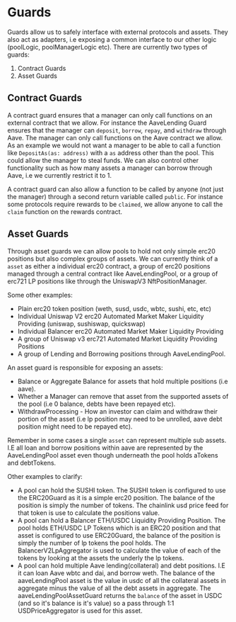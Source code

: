 # Guards

Guards allow us to safely interface with external protocols and assets. They also act as adapters, i.e exposing a common interface to our other logic (poolLogic, poolManagerLogic etc). There are currently two types of guards:

1. Contract Guards
2. Asset Guards

## Contract Guards

A contract guard ensures that a manager can only call functions on an external contract that we allow. For instance the AaveLending Guard ensures that the manager can `deposit`, `borrow`, `repay`, and `withdraw` through Aave. The manager can only call functions on the Aave contract we allow. As an example we would not want a manager to be able to call a function like `DepositAs(as: address)` with a `as` address other than the pool. This could allow the manager to steal funds. We can also control other functionality such as how many assets a manager can borrow through Aave, i.e we currently restrict it to 1.

A contract guard can also allow a function to be called by anyone (not just the manager) through a second return variable called `public`. For instance some protocols require rewards to be `claimed`, we allow anyone to call the `claim` function on the rewards contract.

## Asset Guards

Through asset guards we can allow pools to hold not only simple erc20 positions but also complex groups of assets. We can currently think of a `asset` as either a individual erc20 contract, a group of erc20 positions managed through a central contract like AaveLendingPool, or a group of erc721 LP positions like through the UniswapV3 NftPositionManager.

Some other examples:

- Plain erc20 token position (weth, susd, usdc, wbtc, sushi, etc, etc)
- Individual Uniswap V2 erc20 Automated Market Maker Liquidity Providing (uniswap, sushiswap, quickswap)
- Individual Balancer erc20 Automated Market Maker Liquidity Providing
- A group of Uniswap v3 erc721 Automated Market Liquidity Providing Positions
- A group of Lending and Borrowing positions through AaveLendingPool.

An asset guard is responsible for exposing an assets:

- Balance or Aggregate Balance for assets that hold multiple positions (i.e aave).
- Whether a Manager can remove that asset from the supported assets of the pool (i.e 0 balance, debts have been repayed etc).
- WithdrawProcessing - How an investor can claim and withdraw their portion of the asset (i.e lp position may need to be unrolled, aave debt position might need to be repayed etc).

Remember in some cases a single `asset` can represent multiple sub assets. I.E all loan and borrow positions within aave are represented by the AaveLendingPool asset even though underneath the pool holds aTokens and debtTokens.

Other examples to clarify:

- A pool can hold the SUSHI token. The SUSHI token is configured to use the ERC20Guard as it is a simple erc20 position. The balance of the position is simply the number of tokens. The chainlink usd price feed for that token is use to calculate the positions value.
- A pool can hold a Balancer ETH/USDC Liquidity Providing Position. The pool holds ETH/USDC LP Tokens which is an ERC20 position and that asset is configured to use ERC20Guard, the balance of the position is simply the number of lp tokens the pool holds. The BalancerV2LpAggregator is used to calculate the value of each of the tokens by looking at the assets the underly the lp tokens.
- A pool can hold multiple Aave lending(collateral) and debt positions. I.E it can loan Aave wbtc and dai, and borrow weth. The balance of the aaveLendingPool asset is the value in usdc of all the collateral assets in aggregate minus the value of all the debt assets in aggregate. The aaveLendingPoolAssetGuard returns the `balance` of the asset in USDC (and so it's balance is it's value) so a pass through 1:1 USDPriceAggregator is used for this asset.





